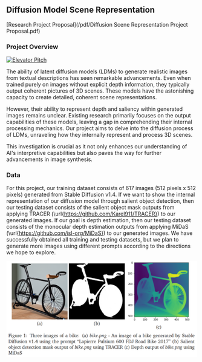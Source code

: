 ## Diffusion Model Scene Representation 

[Research Project Proposal](/pdf/Diffusion Scene Representation Project Proposal.pdf)

### Project Overview

[![Elevator Pitch](https://img.youtube.com/vi/V5Za7lvA5lE/0.jpg)](https://www.youtube.com/watch?v=V5Za7lvA5lE)

The ability of latent diffusion models (LDMs) to generate realistic images from textual descriptions has seen remarkable advancements. Even when trained purely on images without explicit depth information, they typically output coherent pictures of 3D scenes. These models have the astonishing capacity to create detailed, coherent scene representations. 

However, their ability to represent depth and saliency within generated images remains unclear. Existing research primarily focuses on the output capabilities of these models, leaving a gap in comprehending their internal processing mechanics. Our project aims to delve into the diffusion process of LDMs, unraveling how they internally represent and process 3D scenes. 

This investigation is crucial as it not only enhances our understanding of AI's interpretive capabilities but also paves the way for further advancements in image synthesis. 

### Data

For this project, our training dataset consists of 617 images (512 pixels x 512 pixels) generated from Stable Diffusion v1.4. If we want to show the internal representation of our diffusion model through salient object detection, then our testing dataset consists of the salient object mask outputs from applying TRACER (\url{https://github.com/Karel911/TRACER}) to our generated images. If our goal is depth estimation, then our testing dataset consists of the monocular depth estimation outputs from applying MiDaS (\url{https://github.com/isl-org/MiDaS}) to our generated images. We have successfully obtained all training and testing datasets, but we plan to generate more images using different prompts according to the directions we hope to explore.

<img src="images/bike figures.png?raw=true"/>
